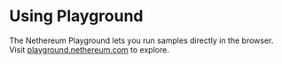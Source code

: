# Using Playground

The Nethereum Playground lets you run samples directly in the browser.
Visit [playground.nethereum.com](https://playground.nethereum.com) to explore.
